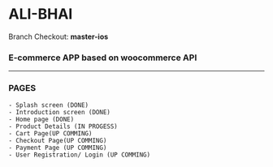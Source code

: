 # ALI-BHAI

Branch Checkout: **master-ios**

### E-commerce APP based on woocommerce API
---------------------------------------------------------------
### PAGES
    - Splash screen (DONE)
    - Introduction screen (DONE)
    - Home page (DONE)
    - Product Details (IN PROGESS)
    - Cart Page(UP COMMING)
    - Checkout Page(UP COMMING)
    - Payment Page (UP COMMING)
    - User Registration/ Login (UP COMMING)
